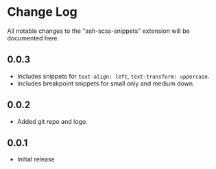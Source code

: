 # Change Log
All notable changes to the "ash-scss-snippets" extension will be documented here.

## 0.0.3
- Includes snippets for `text-align: left`, `text-transform: uppercase`.
- Includes breakpoint snippets for small only and medium down.
## 0.0.2
- Added git repo and logo.
## 0.0.1
- Initial release